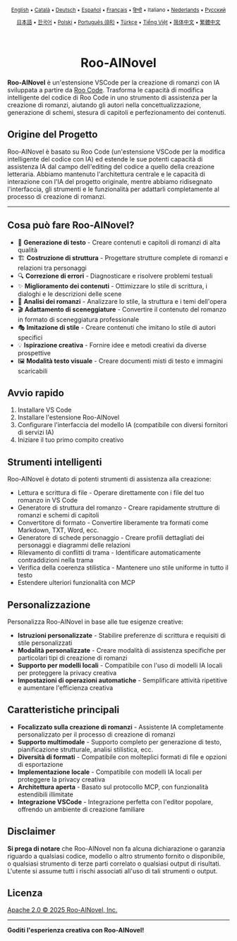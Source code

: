 <div align="center">
<sub>

[English](../../README.md) • [Català](../ca/README.md) • [Deutsch](../de/README.md) • [Español](../es/README.md) • [Français](../fr/README.md) • [हिन्दी](../hi/README.md) • Italiano • [Nederlands](../nl/README.md) • [Русский](../ru/README.md)

</sub>
<sub>

[日本語](../ja/README.md) • [한국어](../ko/README.md) • [Polski](../pl/README.md) • [Português (BR)](../pt-BR/README.md) • [Türkçe](../tr/README.md) • [Tiếng Việt](../vi/README.md) • [简体中文](../zh-CN/README.md) • [繁體中文](../zh-TW/README.md)

</sub>
</div>
<br>
<div align="center">
  <h1>Roo-AINovel</h1>
</div>

**Roo-AINovel** è un'estensione VSCode per la creazione di romanzi con IA sviluppata a partire da [Roo Code](https://github.com/RooCodeInc/Roo-Code). Trasforma le capacità di modifica intelligente del codice di Roo Code in uno strumento di assistenza per la creazione di romanzi, aiutando gli autori nella concettualizzazione, generazione di schemi, stesura di capitoli e perfezionamento dei contenuti.

## Origine del Progetto

Roo-AINovel è basato su Roo Code (un'estensione VSCode per la modifica intelligente del codice con IA) ed estende le sue potenti capacità di assistenza IA dal campo dell'editing del codice a quello della creazione letteraria. Abbiamo mantenuto l'architettura centrale e le capacità di interazione con l'IA del progetto originale, mentre abbiamo ridisegnato l'interfaccia, gli strumenti e le funzionalità per adattarli completamente al processo di creazione di romanzi.

---

## Cosa può fare Roo-AINovel?

- 📝 **Generazione di testo** - Creare contenuti e capitoli di romanzi di alta qualità
- 🏗️ **Costruzione di struttura** - Progettare strutture complete di romanzi e relazioni tra personaggi
- 🔍 **Correzione di errori** - Diagnosticare e risolvere problemi testuali
- ✨ **Miglioramento dei contenuti** - Ottimizzare lo stile di scrittura, i dialoghi e le descrizioni delle scene
- 🔬 **Analisi dei romanzi** - Analizzare lo stile, la struttura e i temi dell'opera
- 🎬 **Adattamento di sceneggiature** - Convertire il contenuto del romanzo in formato di sceneggiatura professionale
- 🎭 **Imitazione di stile** - Creare contenuti che imitano lo stile di autori specifici
- 💡 **Ispirazione creativa** - Fornire idee e metodi creativi da diverse prospettive
- 🖼️ **Modalità testo visuale** - Creare documenti misti di testo e immagini scaricabili

## Avvio rapido

1. Installare VS Code
2. Installare l'estensione Roo-AINovel
3. Configurare l'interfaccia del modello IA (compatibile con diversi fornitori di servizi IA)
4. Iniziare il tuo primo compito creativo

## Strumenti intelligenti

Roo-AINovel è dotato di potenti strumenti di assistenza alla creazione:

- Lettura e scrittura di file - Operare direttamente con i file del tuo romanzo in VS Code
- Generatore di struttura del romanzo - Creare rapidamente strutture di romanzi e schemi di capitoli
- Convertitore di formato - Convertire liberamente tra formati come Markdown, TXT, Word, ecc.
- Generatore di schede personaggio - Creare profili dettagliati dei personaggi e diagrammi delle relazioni
- Rilevamento di conflitti di trama - Identificare automaticamente contraddizioni nella trama
- Verifica della coerenza stilistica - Mantenere uno stile uniforme in tutto il testo
- Estendere ulteriori funzionalità con MCP

## Personalizzazione

Personalizza Roo-AINovel in base alle tue esigenze creative:

- **Istruzioni personalizzate** - Stabilire preferenze di scrittura e requisiti di stile personalizzati
- **Modalità personalizzate** - Creare modalità di assistenza specifiche per particolari tipi di creazione di romanzi
- **Supporto per modelli locali** - Compatibile con l'uso di modelli IA locali per proteggere la privacy creativa
- **Impostazioni di operazioni automatiche** - Semplificare attività ripetitive e aumentare l'efficienza creativa

## Caratteristiche principali

- **Focalizzato sulla creazione di romanzi** - Assistente IA completamente personalizzato per il processo di creazione di romanzi
- **Supporto multimodale** - Supporto completo per generazione di testo, pianificazione strutturale, analisi stilistica, ecc.
- **Diversità di formati** - Compatibile con molteplici formati di file e opzioni di esportazione
- **Implementazione locale** - Compatibile con modelli IA locali per proteggere la privacy creativa
- **Architettura aperta** - Basato sul protocollo MCP, con funzionalità estendibili illimitate
- **Integrazione VSCode** - Integrazione perfetta con l'editor popolare, offrendo un ambiente di creazione familiare

## Disclaimer

**Si prega di notare** che Roo-AINovel non fa alcuna dichiarazione o garanzia riguardo a qualsiasi codice, modello o altro strumento fornito o disponibile, o qualsiasi strumento di terze parti correlato o qualsiasi output di risultati. L'utente si assume tutti i rischi associati all'uso di tali strumenti o output.

## Licenza

[Apache 2.0 © 2025 Roo-AINovel, Inc.](./LICENSE)

---

**Goditi l'esperienza creativa con Roo-AINovel!** 